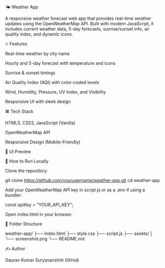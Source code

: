 🌤️ Weather App

A responsive weather forecast web app that provides real-time weather updates using the OpenWeatherMap API. Built with modern JavaScript, it includes current weather data, 5-day forecasts, sunrise/sunset info, air quality index, and dynamic icons.

🔥 Features

Real-time weather by city name

Hourly and 5-day forecast with temperature and icons

Sunrise & sunset timings

Air Quality Index (AQI) with color-coded levels

Wind, Humidity, Pressure, UV Index, and Visibility

Responsive UI with sleek design

🛠️ Tech Stack

HTML5, CSS3, JavaScript (Vanilla)

OpenWeatherMap API

Responsive Design (Mobile-Friendly)

📸 UI Preview



🚀 How to Run Locally

Clone the repository:

git clone https://github.com/yourusername/weather-app.git
cd weather-app

Add your OpenWeatherMap API key in script.js or as a .env if using a bundler:

const apiKey = "YOUR_API_KEY";

Open index.html in your browser.

📁 Folder Structure

weather-app/
├── index.html
├── style.css
├── script.js
├── assets/
│   └── screenshot.png
└── README.md

✍️ Author

Gaurav Kumar Suryavanshi🌐 GitHub

